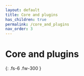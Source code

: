```yaml
---
layout: default
title: Core and plugins
has_children: true
permalink: /core_and_plugins
nav_order: 3
---
```


# Core and plugins

{: .fs-6 .fw-300 }